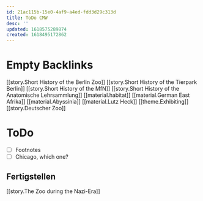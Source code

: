 ```yaml
---
id: 21ac115b-15e0-4af9-a4ed-fdd3d29c313d
title: ToDo CMW
desc: ''
updated: 1618575289874
created: 1618495172862
---
```


# Empty Backlinks

[[story.Short History of the Berlin Zoo]]
[[story.Short History of the Tierpark Berlin]]
[[story.Short History of the MfN]]
[[story.Short History of the Anatomische Lehrsammlung]]
[[material.habitat]]
[[material.German East Afrika]]
[[material.Abyssinia]]
[[material.Lutz Heck]]
[[theme.Exhibiting]]
[[story.Deutscher Zoo]]

# ToDo

- [ ] Footnotes
- [ ] Chicago, which one?
## Fertigstellen

[[story.The Zoo during the Nazi-Era]]


